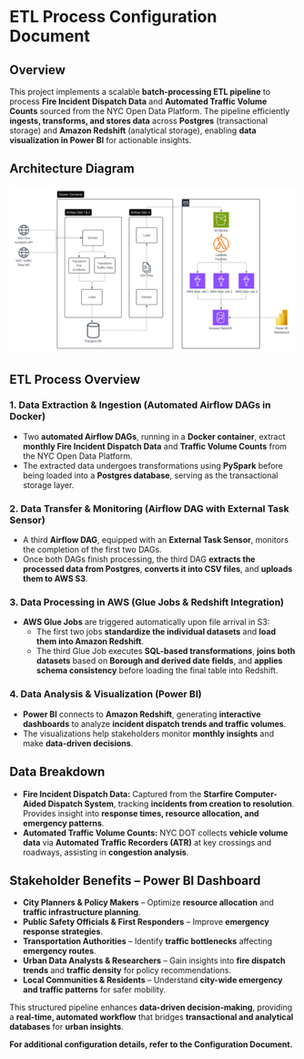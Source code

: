 # ETL Process Configuration Document

## Overview
This project implements a scalable **batch-processing ETL pipeline** to process **Fire Incident Dispatch Data** and **Automated Traffic Volume Counts** sourced from the NYC Open Data Platform. The pipeline efficiently **ingests, transforms, and stores data** across **Postgres** (transactional storage) and **Amazon Redshift** (analytical storage), enabling **data visualization in Power BI** for actionable insights.

## Architecture Diagram
![alt text](https://github.com/danielrgomez/NYC_Fire_Incident_Proj/blob/main/documentation/ArchitectureDiagram.png)

## ETL Process Overview

### 1. Data Extraction & Ingestion (Automated Airflow DAGs in Docker)
- Two **automated Airflow DAGs**, running in a **Docker container**, extract **monthly Fire Incident Dispatch Data** and **Traffic Volume Counts** from the NYC Open Data Platform.
- The extracted data undergoes transformations using **PySpark** before being loaded into a **Postgres database**, serving as the transactional storage layer.

### 2. Data Transfer & Monitoring (Airflow DAG with External Task Sensor)
- A third **Airflow DAG**, equipped with an **External Task Sensor**, monitors the completion of the first two DAGs.
- Once both DAGs finish processing, the third DAG **extracts the processed data from Postgres**, **converts it into CSV files**, and **uploads them to AWS S3**.

### 3. Data Processing in AWS (Glue Jobs & Redshift Integration)
- **AWS Glue Jobs** are triggered automatically upon file arrival in S3:
  - The first two jobs **standardize the individual datasets** and **load them into Amazon Redshift**.
  - The third Glue Job executes **SQL-based transformations**, **joins both datasets** based on **Borough and derived date fields**, and **applies schema consistency** before loading the final table into Redshift.

### 4. Data Analysis & Visualization (Power BI)
- **Power BI** connects to **Amazon Redshift**, generating **interactive dashboards** to analyze **incident dispatch trends and traffic volumes**.
- The visualizations help stakeholders monitor **monthly insights** and make **data-driven decisions**.

## Data Breakdown
- **Fire Incident Dispatch Data:** Captured from the **Starfire Computer-Aided Dispatch System**, tracking **incidents from creation to resolution**. Provides insight into **response times, resource allocation, and emergency patterns**.
- **Automated Traffic Volume Counts:** NYC DOT collects **vehicle volume data** via **Automated Traffic Recorders (ATR)** at key crossings and roadways, assisting in **congestion analysis**.

## Stakeholder Benefits – Power BI Dashboard
- **City Planners & Policy Makers** – Optimize **resource allocation** and **traffic infrastructure planning**.
- **Public Safety Officials & First Responders** – Improve **emergency response strategies**.
- **Transportation Authorities** – Identify **traffic bottlenecks** affecting **emergency routes**.
- **Urban Data Analysts & Researchers** – Gain insights into **fire dispatch trends** and **traffic density** for policy recommendations.
- **Local Communities & Residents** – Understand **city-wide emergency and traffic patterns** for safer mobility.

This structured pipeline enhances **data-driven decision-making**, providing a **real-time, automated workflow** that bridges **transactional and analytical databases** for **urban insights**.

**For additional configuration details, refer to the Configuration Document.**


